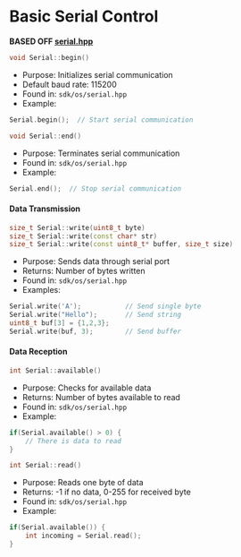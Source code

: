 # Basic Serial Control
**BASED OFF [serial.hpp](../hollyhock-2/sdk/include/sdk/os/serial.hpp)** 

```cpp
void Serial::begin()
```
- Purpose: Initializes serial communication
- Default baud rate: 115200
- Found in: `sdk/os/serial.hpp`
- Example:
```cpp
Serial.begin();  // Start serial communication
```

```cpp
void Serial::end()
```
- Purpose: Terminates serial communication
- Found in: `sdk/os/serial.hpp`
- Example:
```cpp
Serial.end();  // Stop serial communication
```

#### Data Transmission
```cpp
size_t Serial::write(uint8_t byte)
size_t Serial::write(const char* str)
size_t Serial::write(const uint8_t* buffer, size_t size)
```
- Purpose: Sends data through serial port
- Returns: Number of bytes written
- Found in: `sdk/os/serial.hpp`
- Examples:
```cpp
Serial.write('A');           // Send single byte
Serial.write("Hello");       // Send string
uint8_t buf[3] = {1,2,3};
Serial.write(buf, 3);        // Send buffer
```

#### Data Reception
```cpp
int Serial::available()
```
- Purpose: Checks for available data
- Returns: Number of bytes available to read
- Found in: `sdk/os/serial.hpp`
- Example:
```cpp
if(Serial.available() > 0) {
    // There is data to read
}
```

```cpp
int Serial::read()
```
- Purpose: Reads one byte of data
- Returns: -1 if no data, 0-255 for received byte
- Found in: `sdk/os/serial.hpp`
- Example:
```cpp
if(Serial.available()) {
    int incoming = Serial.read();
}
```